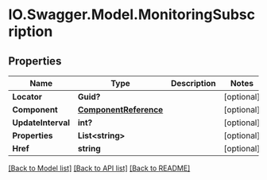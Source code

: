 # IO.Swagger.Model.MonitoringSubscription
## Properties

Name | Type | Description | Notes
------------ | ------------- | ------------- | -------------
**Locator** | **Guid?** |  | [optional] 
**Component** | [**ComponentReference**](ComponentReference.md) |  | [optional] 
**UpdateInterval** | **int?** |  | [optional] 
**Properties** | **List&lt;string&gt;** |  | [optional] 
**Href** | **string** |  | [optional] 

[[Back to Model list]](../README.md#documentation-for-models) [[Back to API list]](../README.md#documentation-for-api-endpoints) [[Back to README]](../README.md)

